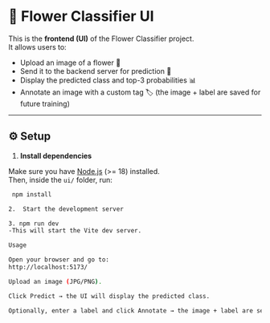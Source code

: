 # 🌸 Flower Classifier UI

This is the **frontend (UI)** of the Flower Classifier project.  
It allows users to:

- Upload an image of a flower 🌼  
- Send it to the backend server for prediction 🤖  
- Display the predicted class and top-3 probabilities 📊  
- Annotate an image with a custom tag 🏷️ (the image + label are saved for future training)

---

## ⚙️ Setup

1. **Install dependencies**

Make sure you have [Node.js](https://nodejs.org/) (>= 18) installed.  
Then, inside the `ui/` folder, run:

```bash
 npm install

2.  Start the development server

3. npm run dev
-This will start the Vite dev server.

Usage

Open your browser and go to:
http://localhost:5173/

Upload an image (JPG/PNG).

Click Predict → the UI will display the predicted class.

Optionally, enter a label and click Annotate → the image + label are sent to the backend and saved.